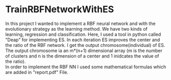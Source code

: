 # TrainRBFNetworkWithES
In this project I wanted to implement a RBF neural network and with the evolutionary strategy as the learning method. We have two kinds of learning, regression and classification. Here, I used a tool in python called "Deap" for implementing ES. In each iteration ES improves the center and the ratio of the RBF network. I get the output chromosome(individual) of ES. The output chromosome ia an m*(n+1) dimensional array (m is the number of clusters and n is the dimension of a center and 1 inidcates the value of the ratio).  
In order to implement the RBF NN I used some mathematical formulas which are added in "report.pdf" File.


